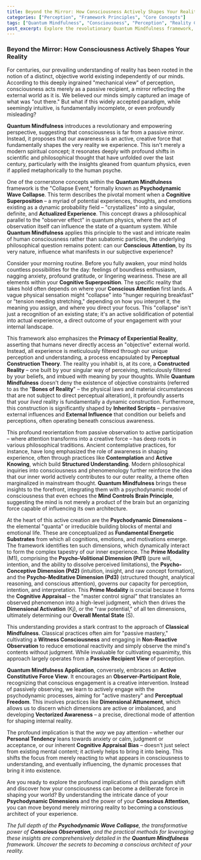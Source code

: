 ```yaml
---
title: Beyond the Mirror: How Consciousness Actively Shapes Your Reality
categories: ["Perception", "Framework Principles", "Core Concepts"]
tags: ["Quantum Mindfulness", "Consciousness", "Perception", "Reality Construction", "Observer Effect", "Psychodynamic Dimensions", "Mindfulness", "Cognitive Superposition"]
post_excerpt: Explore the revolutionary Quantum Mindfulness framework, which posits that consciousness is not a passive observer but an active, creative force. Discover how your attention triggers "Psychodynamic Wave Collapse," transforming potential experiences into lived reality, and learn to become a conscious architect of your inner and outer worlds.
---
```


### Beyond the Mirror: How Consciousness Actively Shapes Your Reality

For centuries, our prevailing understanding of reality has been rooted in the notion of a distinct, objective world existing independently of our minds. According to this deeply ingrained "mechanical view" of perception, consciousness acts merely as a passive recipient, a mirror reflecting the external world as it is. We believed our minds simply captured an image of what was "out there." But what if this widely accepted paradigm, while seemingly intuitive, is fundamentally incomplete, or even profoundly misleading?

**Quantum Mindfulness** introduces a revolutionary and empowering perspective, suggesting that consciousness is far from a passive mirror. Instead, it proposes that our awareness is an active, creative force that fundamentally shapes the very reality we experience. This isn't merely a modern spiritual concept; it resonates deeply with profound shifts in scientific and philosophical thought that have unfolded over the last century, particularly with the insights gleaned from quantum physics, even if applied metaphorically to the human psyche.

One of the cornerstone concepts within the **Quantum Mindfulness** framework is the "Collapse Event," formally known as **Psychodynamic Wave Collapse**. This term describes the pivotal moment when a **Cognitive Superposition** – a myriad of potential experiences, thoughts, and emotions existing as a dynamic probability field – "crystallizes" into a singular, definite, and **Actualized Experience**. This concept draws a philosophical parallel to the "observer effect" in quantum physics, where the act of observation itself can influence the state of a quantum system. While **Quantum Mindfulness** applies this principle to the vast and intricate realm of human consciousness rather than subatomic particles, the underlying philosophical question remains potent: can our **Conscious Attention**, by its very nature, influence what manifests in our subjective experience?

Consider your morning routine. Before you fully awaken, your mind holds countless possibilities for the day: feelings of boundless enthusiasm, nagging anxiety, profound gratitude, or lingering weariness. These are all elements within your **Cognitive Superposition**. The specific reality that takes hold often depends on where your **Conscious Attention** first lands. A vague physical sensation might "collapse" into "hunger requiring breakfast" or "tension needing stretching," depending on how you interpret it, the meaning you assign, and where you direct your focus. This "collapse" isn't just a recognition of an existing state; it's an active solidification of potential into actual experience, a direct outcome of your engagement with your internal landscape.

This framework also emphasizes the **Primacy of Experiential Reality**, asserting that humans never directly access an "objective" external world. Instead, all experience is meticulously filtered through our unique perception and understanding, a process encapsulated by **Perceptual Construction Theory**. The reality you inhabit is, at its core, a **Constructed Reality** – one built by your singular way of perceiving, meticulously filtered by your beliefs, and imbued with meaning by your thoughts. While **Quantum Mindfulness** doesn't deny the existence of objective constraints (referred to as the "**Bones of Reality**" – the physical laws and material circumstances that are not subject to direct perceptual alteration), it profoundly asserts that your *lived* reality is fundamentally a dynamic construction. Furthermore, this construction is significantly shaped by **Inherited Scripts** – pervasive external influences and **External Influence** that condition our beliefs and perceptions, often operating beneath conscious awareness.

This profound reorientation from passive observation to active participation – where attention transforms into a creative force – has deep roots in various philosophical traditions. Ancient contemplative practices, for instance, have long emphasized the role of awareness in shaping experience, often through practices like **Contemplation** and **Active Knowing**, which build **Structured Understanding**. Modern philosophical inquiries into consciousness and phenomenology further reinforce the idea that our inner world actively contributes to our outer reality, a theme often marginalized in mainstream thought. **Quantum Mindfulness** brings these insights to the forefront, integrating them with a psychodynamic model of consciousness that even echoes the **Mind Controls Brain Principle**, suggesting the mind is not merely a product of the brain but an organizing force capable of influencing its own architecture.

At the heart of this active creation are the **Psychodynamic Dimensions** – the elemental "quanta" or irreducible building blocks of mental and emotional life. These are conceptualized as **Fundamental Energetic Substrates** from which all cognitions, emotions, and motivations emerge. The framework identifies ten such dimensions, which dynamically interact to form the complex tapestry of our inner experience. The **Prime Modality** (M1), comprising the **Psycho-Volitional Dimension (Pd1)** (pure will, intention, and the ability to dissolve perceived limitations), the **Psycho-Conceptive Dimension (Pd2)** (intuition, insight, and raw concept formation), and the **Psycho-Meditative Dimension (Pd3)** (structured thought, analytical reasoning, and conscious attention), governs our capacity for perception, intention, and interpretation. This **Prime Modality** is crucial because it forms the **Cognitive Appraisal** – the "master control signal" that translates an observed phenomenon into a high-level judgment, which then drives the **Dimensional Activation** (Kj), or the "raw potential," of all ten dimensions, ultimately determining our **Overall Mental State** (S).

This understanding provides a stark contrast to the approach of **Classical Mindfulness**. Classical practices often aim for "passive mastery," cultivating a **Witness Consciousness** and engaging in **Non-Reactive Observation** to reduce emotional reactivity and simply observe the mind's contents without judgment. While invaluable for cultivating equanimity, this approach largely operates from a **Passive Recipient View** of perception.

**Quantum Mindfulness Application**, conversely, embraces an **Active Constitutive Force View**. It encourages an **Observer-Participant Role**, recognizing that conscious engagement is a creative intervention. Instead of passively observing, we learn to actively engage with the psychodynamic processes, aiming for "active mastery" and **Perceptual Freedom**. This involves practices like **Dimensional Attunement**, which allows us to discern which dimensions are active or imbalanced, and developing **Vectorized Awareness** – a precise, directional mode of attention for shaping internal reality.

The profound implication is that the *way* we pay attention – whether our **Personal Tendency** leans towards anxiety or calm, judgment or acceptance, or our inherent **Cognitive Appraisal Bias** – doesn't just select from existing mental content; it actively helps to bring it into being. This shifts the focus from merely reacting to what appears in consciousness to understanding, and eventually influencing, the dynamic processes that bring it into existence.

Are you ready to explore the profound implications of this paradigm shift and discover how your consciousness can become a deliberate force in shaping your world? By understanding the intricate dance of your **Psychodynamic Dimensions** and the power of your **Conscious Attention**, you can move beyond merely mirroring reality to becoming a conscious architect of your experience.

*The full depth of the **Psychodynamic Wave Collapse**, the transformative power of **Conscious Observation**, and the practical methods for leveraging these insights are comprehensively detailed in the **Quantum Mindfulness** framework. Uncover the secrets to becoming a conscious architect of your reality.*
